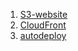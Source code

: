 1. [S3-website](http://lozita-rs-app-manual.s3-website-eu-west-1.amazonaws.com//-100ms)
2. [CloudFront](https://d1f52dmx4a487r.cloudfront.net//-34ms)
3. [autodeploy](https://d3kl1iourfizom.cloudfront.net/)

